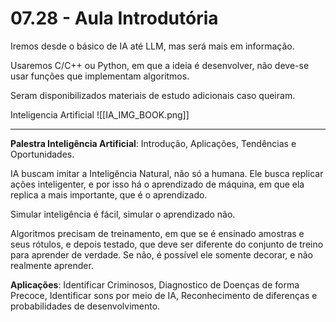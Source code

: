 # 07.28 - Aula Introdutória

Iremos desde o básico de IA até LLM, mas será mais em informação.

Usaremos C/C++ ou Python, em que a ideia é desenvolver, não deve-se usar funções que implementam algoritmos.

Seram disponibilizados materiais de estudo adicionais caso queiram.

Inteligencia Artificial ![[IA_IMG_BOOK.png]]

---

**Palestra Inteligência Artificial**: Introdução, Aplicações, Tendências e Oportunidades.

IA buscam imitar a Inteligência Natural, não só a humana. Ele busca replicar ações inteligenter, e por isso há o aprendizado de máquina, em que ela replica a mais importante, que é o aprendizado.

Simular inteligência é fácil, simular o aprendizado não.

Algoritmos precisam de treinamento, em que se é ensinado amostras e seus rótulos, e depois testado, que deve ser diferente do conjunto de treino para aprender de verdade. Se não, é possível ele somente decorar, e não realmente aprender.

**Aplicações**: Identificar Criminosos, Diagnostico de Doenças de forma Precoce, Identificar sons por meio de IA, Reconhecimento de diferenças e probabilidades de desenvolvimento.